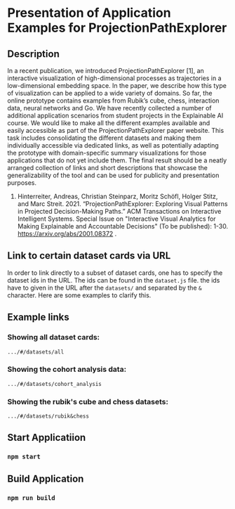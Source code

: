 # Presentation of Application Examples for ProjectionPathExplorer

## Description
In a recent publication, we introduced ProjectionPathExplorer [1], an interactive visualization of high-dimensional processes as trajectories in a low-dimensional embedding space. In the paper, we describe how this type of visualization can be applied to a wide variety of domains. So far, the online prototype contains examples from Rubik’s cube, chess, interaction data, neural networks and Go. We have recently collected a number of additional application scenarios from student projects in the Explainable AI course. We would like to make all the different examples available and easily accessible as part of the ProjectionPathExplorer paper website. This task includes consolidating the different datasets and making them individually accessible via dedicated links, as well as potentially adapting the prototype with domain-specific summary visualizations for those applications that do not yet include them. The final result should be a neatly arranged collection of links and short descriptions that showcase the generalizability of the tool and can be used for publicity and presentation purposes.

1. Hinterreiter, Andreas, Christian Steinparz, Moritz Schöfl, Holger Stitz, and Marc Streit. 2021. “ProjectionPathExplorer: Exploring Visual Patterns in Projected Decision-Making Paths.” ACM Transactions on Interactive Intelligent Systems. Special Issue on "Interactive Visual Analytics for Making Explainable and Accountable Decisions" (To be published): 1-30. https://arxiv.org/abs/2001.08372 .

## Link to certain dataset cards via URL
In order to link directly to a subset of dataset cards, one has to specify the dataset ids in the URL. The ids can be found in the `dataset.js` file.
the ids have to given in the URL after the `datasets/` and separated by the `&` character.
Here are some examples to clarify this.

## Example links

### Showing all dataset cards:
`.../#/datasets/all`

### Showing the cohort analysis data:
`.../#/datasets/cohort_analysis`

### Showing the rubik's cube and chess datasets:
`.../#/datasets/rubik&chess`

## Start Applicatiion

### `npm start`

## Build Application

### `npm run build`
